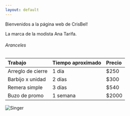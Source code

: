 ```yaml
---
layout: default
---
```


Bienvenidos a la página web de CrisBel!

La marca de la modista Ana Tarifa.

###### Aranceles

| Trabajo           | Tiempo aproximado | Precio |
|:------------------|:------------------|:-------|
| Arreglo de cierre | 1 día             | $250   |
| Barbijo x unidad  | 2 días            | $300   |
| Remera simple     | 3 días            | $540   |
| Buzo de promo     | 1 semana          | $2000  |

![Singer](https://baraderoteinforma.com.ar/wp-content/uploads/2019/01/07-Singer554ce3b5.jpg)
